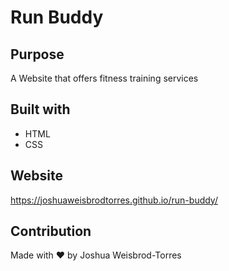 # Run Buddy

## Purpose
A Website that offers fitness training services

## Built with
* HTML
* CSS

## Website
https://joshuaweisbrodtorres.github.io/run-buddy/

## Contribution
Made with ❤️ by Joshua Weisbrod-Torres
